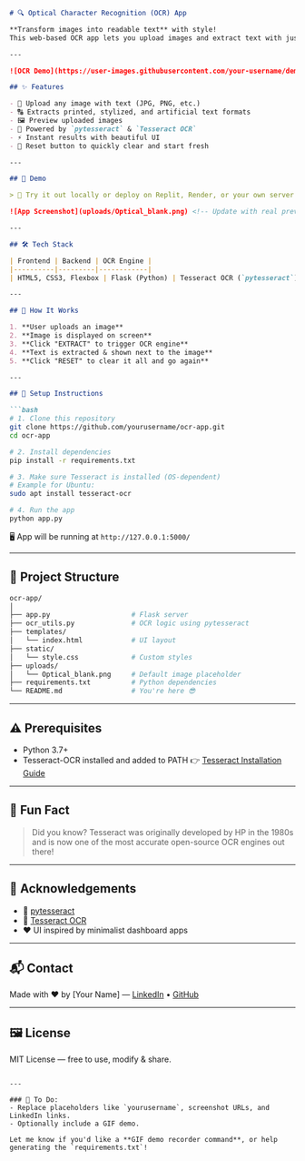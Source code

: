 ````markdown
# 🔍 Optical Character Recognition (OCR) App

**Transform images into readable text** with style!  
This web-based OCR app lets you upload images and extract text with just one click — all with a clean, modern UI. 🖼️➡️📜

---

![OCR Demo](https://user-images.githubusercontent.com/your-username/demo.gif) <!-- Replace with your actual demo image/gif -->

## ✨ Features

- 📂 Upload any image with text (JPG, PNG, etc.)
- 🔠 Extracts printed, stylized, and artificial text formats
- 🖼️ Preview uploaded images
- 🧠 Powered by `pytesseract` & `Tesseract OCR`
- ⚡ Instant results with beautiful UI
- 🔄 Reset button to quickly clear and start fresh

---

## 🚀 Demo

> 🎯 Try it out locally or deploy on Replit, Render, or your own server!

![App Screenshot](uploads/Optical_blank.png) <!-- Update with real preview -->

---

## 🛠️ Tech Stack

| Frontend | Backend | OCR Engine |
|----------|---------|------------|
| HTML5, CSS3, Flexbox | Flask (Python) | Tesseract OCR (`pytesseract`) |

---

## 🧩 How It Works

1. **User uploads an image**
2. **Image is displayed on screen**
3. **Click "EXTRACT" to trigger OCR engine**
4. **Text is extracted & shown next to the image**
5. **Click "RESET" to clear it all and go again**

---

## 🧪 Setup Instructions

```bash
# 1. Clone this repository
git clone https://github.com/yourusername/ocr-app.git
cd ocr-app

# 2. Install dependencies
pip install -r requirements.txt

# 3. Make sure Tesseract is installed (OS-dependent)
# Example for Ubuntu:
sudo apt install tesseract-ocr

# 4. Run the app
python app.py
````

🖥️ App will be running at `http://127.0.0.1:5000/`

---

## 📁 Project Structure

```bash
ocr-app/
│
├── app.py                    # Flask server
├── ocr_utils.py              # OCR logic using pytesseract
├── templates/
│   └── index.html            # UI layout
├── static/
│   └── style.css             # Custom styles
├── uploads/
│   └── Optical_blank.png     # Default image placeholder
├── requirements.txt          # Python dependencies
└── README.md                 # You're here 😎
```

---

## ⚠️ Prerequisites

* Python 3.7+
* Tesseract-OCR installed and added to PATH
  👉 [Tesseract Installation Guide](https://github.com/tesseract-ocr/tesseract)

---

## 🧠 Fun Fact

> Did you know?
> Tesseract was originally developed by HP in the 1980s and is now one of the most accurate open-source OCR engines out there!

---

## 🙌 Acknowledgements

* 🔡 [pytesseract](https://github.com/madmaze/pytesseract)
* 🧠 [Tesseract OCR](https://github.com/tesseract-ocr/tesseract)
* ❤️ UI inspired by minimalist dashboard apps

---

## 📬 Contact

Made with ❤️ by \[Your Name] — [LinkedIn](https://linkedin.com/in/yourprofile) • [GitHub](https://github.com/yourusername)

---

## 🖼️ License

MIT License — free to use, modify & share.

```

---

### 🔧 To Do:
- Replace placeholders like `yourusername`, screenshot URLs, and LinkedIn links.
- Optionally include a GIF demo.

Let me know if you'd like a **GIF demo recorder command**, or help generating the `requirements.txt`!
```

